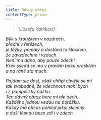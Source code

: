 ```yaml
---
title: Dávný obraz
contentType: prose
---
```


> _(Josefu Karlíkovi)_

_Býk s kroužkem v nozdrách,  
přední v řetězech,  
je těžký, pomalý a dostává to klackem,  
že zavzdechne i vzduch.  
Není mu dáno, aby pouze zdechl.  
Krev ssedá se mu v pravém boku prasklém  
a na ráně sta much._

_Pajdám sic dost, však chřípí chvěje se mi  
tak svobodně, že vdechnout mohl bych  
i z pampelišky nažku.  
Ten dávný obraz bere mi ale dech.  
Každého jednou vedou na porážku.  
Každý má občas pohled jaksi sklenný  
a duši těsnou beze zdí i v zdech._
